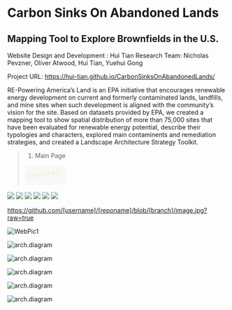 # Carbon Sinks On Abandoned Lands
## Mapping Tool to Explore Brownfields in the U.S.
Website Design and Development : Hui Tian
Research Team: Nicholas Pevzner, Oliver Atwood, Hui Tian, Yuehui Gong

Project URL: https://hui-tian.github.io/CarbonSinksOnAbandonedLands/

RE-Powering America’s Land is an EPA initiative that encourages renewable energy development on current and formerly contaminated lands, landfills, and mine sites when such development is aligned with the community’s vision for the site. Based on datasets provided by EPA, we created a mapping tool to show spatial distribution of more than 75,000 sites that have been evaluated for renewable energy potential, describe their typologies and characters, explored main contaminents and remediation strategies, and created a Landscape Architecture Strategy Toolkit.

> 1. Main Page
> <img src="https://raw.githubusercontent.com/ShaunZhxiong/ImgGarage/main/img/image-20220312183108213.png" width=20%>

<img src=“https://github.com/Hui-Tian/CarbonSinksOnAbandonedLands/img/WebPic1.jpg” raw=true>
<img src=“./img/WebPic2.jpg”>
<img src=“https://github.com/Hui-Tian/CarbonSinksOnAbandonedLands/blob/img/WebPic3.jpg”>
<img src=“https://github.com/Hui-Tian/CarbonSinksOnAbandonedLands/img/WebPic4.jpg”>
<img src=“https://github.com/Hui-Tian/CarbonSinksOnAbandonedLands/img/WebPic5.jpg”>
<img src=“https://github.com/Hui-Tian/CarbonSinksOnAbandonedLands/img/WebPic6.jpg”>

https://github.com/[username]/[reponame]/blob/[branch]/image.jpg?raw=true

![WebPic1](https://github.com/Hui-Tian/CarbonSinksOnAbandonedLands/img/WebPic1.jpg)

![arch.diagram](https://github.com/Hui-Tian/CarbonSinksOnAbandonedLands/img/WebPic2.jpg)

![arch.diagram](https://github.com/Hui-Tian/CarbonSinksOnAbandonedLands/img/WebPic3.jpg)

![arch.diagram](https://github.com/Hui-Tian/CarbonSinksOnAbandonedLands/img/WebPic4.jpg)

![arch.diagram](https://github.com/Hui-Tian/CarbonSinksOnAbandonedLands/img/WebPic5.jpg)

![arch.diagram](https://github.com/Hui-Tian/CarbonSinksOnAbandonedLands/img/WebPic6.jpg)